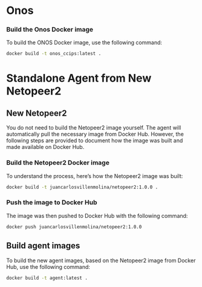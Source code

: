 
# Onos

### Build the Onos Docker image
To build the ONOS Docker image, use the following command:
```bash
docker build -t onos_ccips:latest .
```

# Standalone Agent from New Netopeer2
## New Netopeer2
You do not need to build the Netopeer2 image yourself. The agent will automatically pull the necessary image from Docker Hub. However, the following steps are provided to document how the image was built and made available on Docker Hub.
### Build the Netopeer2 Docker image
To understand the process, here’s how the Netopeer2 image was built:
```bash
docker build -t juancarlosvillenmolina/netopeer2:1.0.0 .
```

### Push the image to Docker Hub
The image was then pushed to Docker Hub with the following command:
```bash
docker push juancarlosvillenmolina/netopeer2:1.0.0
```
## Build agent images
To build the new agent images, based on the Netopeer2 image from Docker Hub, use the following command:
```bash
docker build -t agent:latest .
```

